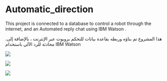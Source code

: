 # Automatic_direction

This project is connected to a database to control a robot through the internet, and an Automated reply chat using IBM Watson .

.هذا المشروع تم بناؤه وربطه بقاعدة بيانات للتحكم بروبوت عبر الإنترنت ، بالإضافة إلى محادثة للرد الآلي باستخدام IBM Watson

<img src="Automatic_control/screenShot.PNG"> 

![](Manual%20control/screenshot.jpg)

![](Screenshot%202021-05-29%20181355.jpg)
